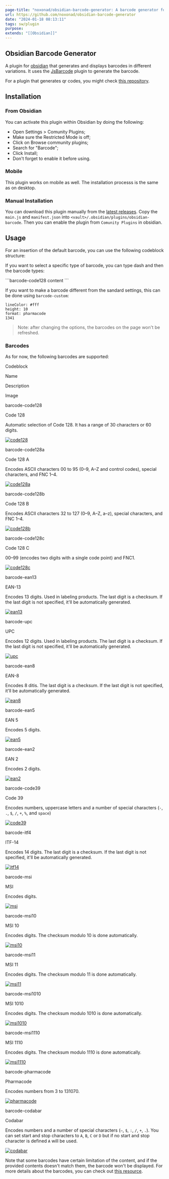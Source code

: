 ```yaml
---
page-title: "noxonad/obsidian-barcode-generator: A barcode generator for obsidian."
url: https://github.com/noxonad/obsidian-barcode-generator
date: "2024-01-18 08:13:11"
tags: sw/plugin
purpose:
extends: "[[Obsidian]]"
---
```


## Obsidian Barcode Generator

A plugin for [obsidian](https://obsidian.md/) that generates and displays barcodes in different variations. It uses the [JsBarcode](https://github.com/lindell/JsBarcode) plugin to generate the barcode.

For a plugin that generates qr codes, you might check [this repository](https://github.com/rudimuc/obsidian-qrcode).

## Installation

### From Obsidian

You can activate this plugin within Obsidian by doing the following:

-   Open Settings > Comunity Plugins;
-   Make sure the Restricted Mode is off;
-   Click on Browse community plugins;
-   Search for "Barcode";
-   Click Install;
-   Don't forget to enable it before using.

### Mobile

This plugin works on mobile as well. The installation processs is the same as on desktop.

### Manual Installation

You can download this plugin manually from the [latest releases](https://github.com/noxonad/obsidian-barcode-generator/releases). Copy the `main.js` and `manifest.json` into `<vault>/.obsidian/plugins/obsidian-barcode`. Then you can enable the plugin from `Comunity Plugins` in obsidian.

## Usage

For an insertion of the default barcode, you can use the following codeblock structure:

If you want to select a specific type of barcode, you can type dash and then the barcode types:

\`\`\`barcode-code128
content
\`\`\`

If you want to make a barcode different from the sandard settings, this can be done using `barcode-custom`:

```barcode-custom
lineColor: #fff
height: 10
format: pharmacode
1341
```

> Note: after changing the options, the barcodes on the page won't be refreshed.

### Barcodes

As for now, the following barcodes are supported:

Codeblock

Name

Description

Image

barcode-code128

Code 128

Automatic selection of Code 128. It has a range of 30 characters or 60 digits.

[![code128](https://github.com/noxonad/obsidian-barcode-generator/raw/master/img/code128.png)](https://github.com/noxonad/obsidian-barcode-generator/blob/master/img/code128.png)

barcode-code128a

Code 128 A

Encodes ASCII characters 00 to 95 (0–9, A–Z and control codes), special characters, and FNC 1–4.

[![code128a](https://github.com/noxonad/obsidian-barcode-generator/raw/master/img/code128a.png)](https://github.com/noxonad/obsidian-barcode-generator/blob/master/img/code128a.png)

barcode-code128b

Code 128 B

Encodes ASCII characters 32 to 127 (0–9, A–Z, a–z), special characters, and FNC 1–4.

[![code128b](https://github.com/noxonad/obsidian-barcode-generator/raw/master/img/code128b.png)](https://github.com/noxonad/obsidian-barcode-generator/blob/master/img/code128b.png)

barcode-code128c

Code 128 C

00–99 (encodes two digits with a single code point) and FNC1.

[![code128c](https://github.com/noxonad/obsidian-barcode-generator/raw/master/img/code128c.png)](https://github.com/noxonad/obsidian-barcode-generator/blob/master/img/code128c.png)

barcode-ean13

EAN-13

Encodes 13 digits. Used in labeling products. The last digit is a checksum. If the last digit is not specified, it'll be automatically generated.

[![ean13](https://github.com/noxonad/obsidian-barcode-generator/raw/master/img/ean13.png)](https://github.com/noxonad/obsidian-barcode-generator/blob/master/img/ean13.png)

barcode-upc

UPC

Encodes 12 digits. Used in labeling products. The last digit is a checksum. If the last digit is not specified, it'll be automatically generated.

[![upc](https://github.com/noxonad/obsidian-barcode-generator/raw/master/img/upc.png)](https://github.com/noxonad/obsidian-barcode-generator/blob/master/img/upc.png)

barcode-ean8

EAN-8

Encodes 8 ditis. The last digit is a checksum. If the last digit is not specified, it'll be automatically generated.

[![ean8](https://github.com/noxonad/obsidian-barcode-generator/raw/master/img/ean8.png)](https://github.com/noxonad/obsidian-barcode-generator/blob/master/img/ean8.png)

barcode-ean5

EAN 5

Encodes 5 digits.

[![ean5](https://github.com/noxonad/obsidian-barcode-generator/raw/master/img/ean5.png)](https://github.com/noxonad/obsidian-barcode-generator/blob/master/img/ean5.png)

barcode-ean2

EAN 2

Encodes 2 digits.

[![ean2](https://github.com/noxonad/obsidian-barcode-generator/raw/master/img/ean2.png)](https://github.com/noxonad/obsidian-barcode-generator/blob/master/img/ean2.png)

barcode-code39

Code 39

Encodes numbers, uppercase letters and a number of special characters (`-`, `.`, `$`, `/`, `+`, `%`, and `space`)

[![code39](https://github.com/noxonad/obsidian-barcode-generator/raw/master/img/code39.png)](https://github.com/noxonad/obsidian-barcode-generator/blob/master/img/code39.png)

barcode-itf4

ITF-14

Encodes 14 digits. The last digit is a checksum. If the last digit is not specified, it'll be automatically generated.

[![itf14](https://github.com/noxonad/obsidian-barcode-generator/raw/master/img/itf14.png)](https://github.com/noxonad/obsidian-barcode-generator/blob/master/img/itf14.png)

barcode-msi

MSI

Encodes digits.

[![msi](https://github.com/noxonad/obsidian-barcode-generator/raw/master/img/msi.png)](https://github.com/noxonad/obsidian-barcode-generator/blob/master/img/msi.png)

barcode-msi10

MSI 10

Encodes digits. The checksum modulo 10 is done automatically.

[![msi10](https://github.com/noxonad/obsidian-barcode-generator/raw/master/img/msi10.png)](https://github.com/noxonad/obsidian-barcode-generator/blob/master/img/msi10.png)

barcode-msi11

MSI 11

Encodes digits. The checksum modulo 11 is done automatically.

[![msi11](https://github.com/noxonad/obsidian-barcode-generator/raw/master/img/msi11.png)](https://github.com/noxonad/obsidian-barcode-generator/blob/master/img/msi11.png)

barcode-msi1010

MSI 1010

Encodes digits. The checksum modulo 1010 is done automatically.

[![msi1010](https://github.com/noxonad/obsidian-barcode-generator/raw/master/img/msi1010.png)](https://github.com/noxonad/obsidian-barcode-generator/blob/master/img/msi1010.png)

barcode-msi1110

MSI 1110

Encodes digits. The checksum modulo 1110 is done automatically.

[![msi1110](https://github.com/noxonad/obsidian-barcode-generator/raw/master/img/msi1110.png)](https://github.com/noxonad/obsidian-barcode-generator/blob/master/img/msi1110.png)

barcode-pharmacode

Pharmacode

Encodes numbers from 3 to 131070.

[![pharmacode](https://github.com/noxonad/obsidian-barcode-generator/raw/master/img/pharmacode.png)](https://github.com/noxonad/obsidian-barcode-generator/blob/master/img/pharmacode.png)

barcode-codabar

Codabar

Encodes numbers and a number of special characters (`–`, `$`, `:`, `/`, `+`, `.`). You can set start and stop characters to `A`, `B`, `C` or `D` but if no start and stop character is defined `A` will be used.

[![codabar](https://github.com/noxonad/obsidian-barcode-generator/raw/master/img/codabar.png)](https://github.com/noxonad/obsidian-barcode-generator/blob/master/img/codabar.png)

Note that some barcodes have certain limitation of the content, and if the provided contents doesn't match them, the barcode won't be displayed. For more details about the barcodes, you can check out [this resource](https://github.com/lindell/JsBarcode/wiki).